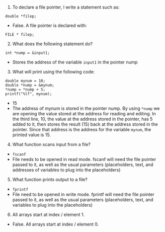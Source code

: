 1. To declare a file pointer, I write a statement such as:

```
double *filep;
```

- False. A file pointer is declared with:

```
FILE * filep;
```

2. What does the following statement do?

```
int *nump = &input1;
```

- Stores the address of the variable `input1` in the pointer nump

3. What will print using the following code:

```
double mynum = 10;
double *nump = &mynum;
*nump = *nump + 5;
printf("%lf", mynum);
```

- 15
- The address of mynum is stored in the pointer nump. By using `*nump` we are opening the value stored at the address for reading and editing. In the third line, 10, the value at the address stored in the pointer, has 5 added to it, then stores the result (15) back at the address stored in the pointer. Since that address is the address for the variable `mynum`, the printed value is 15.

4. What function scans input from a file?

- `fscanf`
- File needs to be opened in read mode. fscanf will need the file pointer passed to it, as well as the usual parameters (placeholders, text, and addresses of variables to plug into the placeholders)

5. What function prints output to a file?

- `fprintf`
- File need to be opened in write mode. fprintf will need the file pointer passed to it, as well as the usual parameters (placeholders, text, and variables to plug into the placeholders)

6. All arrays start at index / element 1.

- False. All arrays start at index / element 0.
